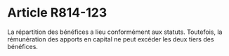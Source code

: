 # Article R814-123

La répartition des bénéfices a lieu conformément aux statuts.   Toutefois, la rémunération des apports en capital ne peut excéder les deux tiers des bénéfices.